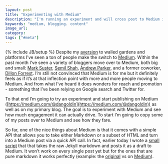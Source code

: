 ```yaml
---
layout: post
title: "Experimenting with Medium"
description: "I'm running an experiment and will cross post to Medium in order to compare the engagement numbers."
keywords: "medium, blogging. content"
image_url:
category:
tags: ["#meta"]
---
```

{% include JB/setup %}
Despite my [aversion](http://dangoldin.com/2014/02/02/why-i-manage-my-own-blog/) to walled gardens and platforms I’ve seen a ton of people make the switch to [Medium](https://medium.com/). Within the past month I’ve seen a variety of bloggers move over to Medium, both big and small: [Mark Suster](https://bothsidesofthetable.com/finding-a-new-medium-aa0f882815d#.s4y1c45ky), [Semil Shah](http://blog.semilshah.com/2016/04/30/medium-rare/), [Andrew Parker](http://thegongshow.tumblr.com/post/143602596745/corporate-governance-dictatorships-vs-democracy), and a former coworker, [Dillon Forrest](https://medium.com/@dillonforrest). I’m still not convinced that Medium is for me but it definitely feels as if it’s at that inflection point with more and more people moving to Medium. And from what I’ve heard it does wonders for reach and promotion - something that I’ve been relying on Google search and Twitter for.

To that end I’m going to try an experiment and start publishing on Medium ([https://medium.com/@dangoldin](https://medium.com/@dangoldin)) as well as on my primary blog. The goal is to experiment with Medium and see how much engagement it can actually drive. To start I’m going to copy some of my posts over to Medium and see how they fare.

So far, one of the nice things about Medium is that it comes with a simple API that allows you to take either Markdown or a subset of HTML and turn into a Medium post via a quick API call. In fact, earlier today I wrote a [small script](https://github.com/dangoldin/medium-tools) that that takes the raw Jekyll markdown and posts it as a draft to Medium. It won’t work on every single post yet but for the ones that are pure markdown it works perfectly (example: the [original](http://dangoldin.com/2016/05/11/identifying-unused-database-tables/) vs on [Medium](https://medium.com/@dangoldin/identifying-unused-database-tables-f1e969039f6c#.1n6p1g1jw)).
